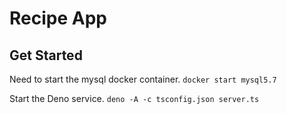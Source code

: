 # Recipe App

## Get Started
Need to start the mysql docker container.
`docker start mysql5.7`

Start the Deno service.
`deno -A -c tsconfig.json server.ts`